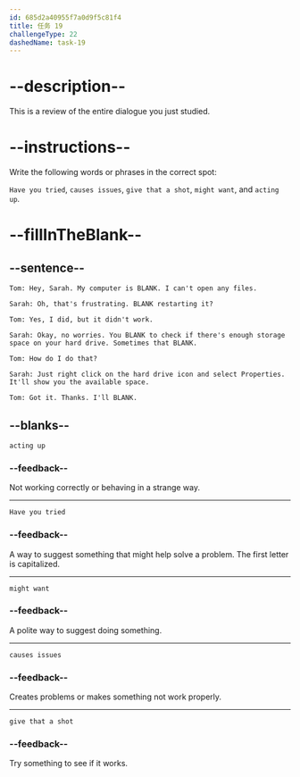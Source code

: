```yaml
---
id: 685d2a40955f7a0d9f5c81f4
title: 任务 19
challengeType: 22
dashedName: task-19
---
```


<!--REVIEW -->

# --description--

This is a review of the entire dialogue you just studied.

# --instructions--

Write the following words or phrases in the correct spot:

`Have you tried`, `causes issues`, `give that a shot`, `might want`, and `acting up`.

# --fillInTheBlank--

## --sentence--

`Tom: Hey, Sarah. My computer is BLANK. I can't open any files.`

`Sarah: Oh, that's frustrating. BLANK restarting it?`

`Tom: Yes, I did, but it didn't work.`

`Sarah: Okay, no worries. You BLANK to check if there's enough storage space on your hard drive. Sometimes that BLANK.`

`Tom: How do I do that?`

`Sarah: Just right click on the hard drive icon and select Properties. It'll show you the available space.`

`Tom: Got it. Thanks. I'll BLANK.`

## --blanks--

`acting up`

### --feedback--

Not working correctly or behaving in a strange way.

---

`Have you tried`

### --feedback--

A way to suggest something that might help solve a problem. The first letter is capitalized.

---

`might want`

### --feedback--

A polite way to suggest doing something.

---

`causes issues`

### --feedback--

Creates problems or makes something not work properly.

---

`give that a shot`

### --feedback--

Try something to see if it works.

